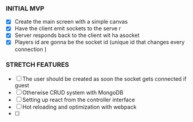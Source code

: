### INITIAL MVP

- [x] Create the main screen with a simple canvas
- [x] Have the client emit sockets to the serve r
- [x] Server responds back to the client wit ha asocket 
- [x] Players id are gonna be the socket id (unique id that changes every connection )

### STRETCH FEATURES
- [ ] The user should be created as soon the socket gets connected if guest
- [ ] Otherwise CRUD system with MongoDB
- [ ] Setting up react from the controller interface 
- [ ] Hot reloading and optimization with webpack
- [ ] 


